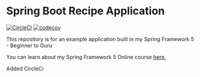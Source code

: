 # Spring Boot Recipe Application

[![CircleCI](https://circleci.com/gh/springframeworkguru/spring5-recipe-app.svg?style=shield)](https://circleci.com/gh/springframeworkguru/spring5-recipe-app)
 [![codecov](https://codecov.io/gh/irebic00/spring5-recipe-app/branch/master/graph/badge.svg)](https://codecov.io/gh/irebic00/spring5-recipe-app)



This repository is for an example application built in my Spring Framework 5 - Beginner to Guru

You can learn about my Spring Framework 5 Online course [here.](https://go.springframework.guru/spring-framework-5-online-course)

Added CircleCi
